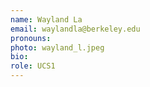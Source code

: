 ```yaml
---
name: Wayland La
email: waylandla@berkeley.edu
pronouns: 
photo: wayland_l.jpeg
bio: 
role: UCS1
---
```

